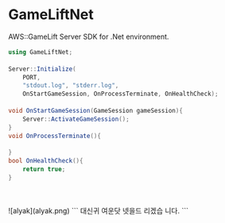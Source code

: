 GameLiftNet
====

AWS::GameLift Server SDK for .Net environment.

```cs
using GameLiftNet;

Server::Initialize(
    PORT,
    "stdout.log", "stderr.log",
    OnStartGameSession, OnProcessTerminate, OnHealthCheck);

void OnStartGameSession(GameSession gameSession){
    Server::ActivateGameSession();
}
void OnProcessTerminate(){

}
bool OnHealthCheck(){
    return true;
}
```
<br>
<br>
![alyak](alyak.png)
```
대신귀
여운닷
넷을드
리겠습
니다.
```
